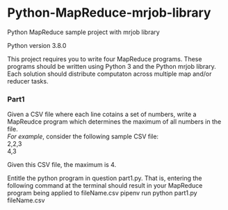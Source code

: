 # Python-MapReduce-mrjob-library
Python MapReduce sample project with mrjob library

Python version 3.8.0

This project requires you to write four MapReduce programs. These programs should be written using Python 3  and the Python mrjob library.
Each solution should distribute computaton across multiple map and/or reducer tasks.

<h3>Part1</h3>
Given a CSV file where each line cotains a set of numbers, write a MapReudce program which determines the maximum of all numbers in the file. <br>
<i>For example</i>, consider the following sample CSV file: <br>
2,2,3 <br>
4,3 <br>

Given this CSV file, the maximum is 4.

Entitle the python program in question part1.py. That is, entering the following command at the terminal should result in your MapReduce program being applied to fileName.csv pipenv run python part1.py fileName.csv




